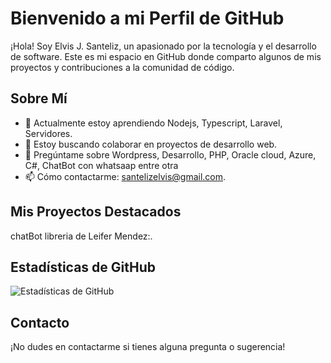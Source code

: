 # Bienvenido a mi Perfil de GitHub

¡Hola! Soy Elvis J. Santeliz, un apasionado por la tecnología y el desarrollo de software. Este es mi espacio en GitHub donde comparto algunos de mis proyectos y contribuciones a la comunidad de código.

## Sobre Mí

- 🌱 Actualmente estoy aprendiendo Nodejs, Typescript, Laravel, Servidores.
- 👯 Estoy buscando colaborar en proyectos de desarrollo web.
- 💬 Pregúntame sobre Wordpress, Desarrollo, PHP, Oracle cloud, Azure, C#, ChatBot con whatsaap entre otra
- 📫 Cómo contactarme: santelizelvis@gmail.com.

## Mis Proyectos Destacados

  chatBot libreria de Leifer Mendez:.

## Estadísticas de GitHub

![Estadísticas de GitHub](https://github-readme-stats.vercel.app/api?username=tu_nombre_de_usuario&show_icons=true&theme=radical)

## Contacto

¡No dudes en contactarme si tienes alguna pregunta o sugerencia!

